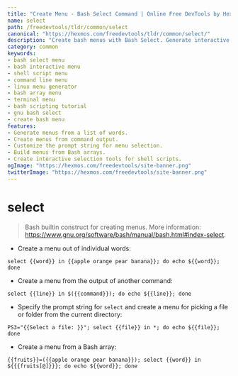 ```yaml
---
title: "Create Menu - Bash Select Command | Online Free DevTools by Hexmos"
name: select
path: /freedevtools/tldr/common/select
canonical: "https://hexmos.com/freedevtools/tldr/common/select/"
description: "Create bash menus with Bash Select. Generate interactive command line menus from lists and arrays. Free online tool, no registration required."
category: common
keywords:
- bash select menu
- bash interactive menu
- shell script menu
- command line menu
- linux menu generator
- bash array menu
- terminal menu
- bash scripting tutorial
- gnu bash select
- create bash menu
features:
- Generate menus from a list of words.
- Create menus from command output.
- Customize the prompt string for menu selection.
- Build menus from Bash arrays.
- Create interactive selection tools for shell scripts.
ogImage: "https://hexmos.com/freedevtools/site-banner.png"
twitterImage: "https://hexmos.com/freedevtools/site-banner.png"
---
```


# select

> Bash builtin construct for creating menus.
> More information: <https://www.gnu.org/software/bash/manual/bash.html#index-select>.

- Create a menu out of individual words:

`select {{word}} in {{apple orange pear banana}}; do echo ${{word}}; done`

- Create a menu from the output of another command:

`select {{line}} in $({{command}}); do echo ${{line}}; done`

- Specify the prompt string for `select` and create a menu for picking a file or folder from the current directory:

`PS3="{{Select a file: }}"; select {{file}} in *; do echo ${{file}}; done`

- Create a menu from a Bash array:

`{{fruits}}=({{apple orange pear banana}}); select {{word}} in ${{{fruits[@]}}}; do echo ${{word}}; done`
